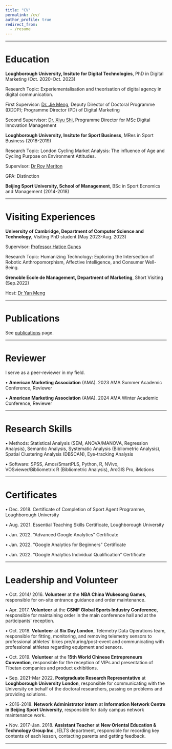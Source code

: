 ```yaml
---
title: "CV"
permalink: /cv/
author_profile: true
redirect_from:
  - /resume
---
```


***

# Education

**Loughborough University, Insitute for Digital Technologies**, PhD in Digital Marketing (Oct. 2020-Oct. 2023) 

Research Topic: Experiementalisation and theorisation of digital agency in digital communication.

First Supervisor: <a href="https://www.lborolondon.ac.uk/about/staff/dr-jie-meng/">Dr. Jie Meng</a>, Deputy Director of Doctoral Programme (DDDP); Programme Director (PD) of Digital Marketing

Second Supervisor: <a href= "https://www.lborolondon.ac.uk/about/staff/xiyu-shi/">Dr. Xiyu Shi</a>, Programme Director for MSc Digital Innovation Management


**Loughborough University, Insitute for Sport Business**, MRes in Sport Business (2018-2019) 

Research Topic: London Cycling Market Analysis: The influence of Age and Cycling Purpose on Environment Attitudes.

Supervisor: <a href="https://www.lborolondon.ac.uk/about/staff/dr-roy-meriton/">Dr Roy Meriton</a>

GPA: Distinction


**Beijing Sport University, School of Management**, BSc in Sport Ecnomics and Management (2014-2018)  


***



# Visiting Experiences

**University of Cambridge, Department of Computer Science and Technology**, Visiting PhD student (May 2023-Aug. 2023)

Supervisor: <a href="https://www.cst.cam.ac.uk/people/hg410">Professor Hatice Gunes</a>

Research Topic: Humanizing Technology: Exploring the Intersection of Robotic Anthropomorphism, Affective Intelligence, and Consumer Well-Being.



**Grenoble Ecole de Management, Department of Marketing**, Short Visiting (Sep.2022)

Host: <a href="https://en.grenoble-em.com/directory/yan-meng">Dr Yan Meng</a>

***

# Publications

See [publications](/publications/) page.

***

# Reviewer
I serve as a peer-reviewer in my field.

• **American Marketing Association** (AMA). 2023 AMA Summer Academic Conference, Reviewer

• **American Marketing Association** (AMA). 2024 AMA Winter Academic Conference, Reviewer

***
# Research Skills 
•	Methods: Statistical Analysis (SEM, ANOVA/MANOVA, Regression Analysis), Semantic Analysis, Systematic Analysis (Bibliometric Analysis), Spatial Clustering Analysis (DBSCAN), Eye-tracking Analysis

•	Software: SPSS, Amos/SmartPLS, Python, R, NVivo, VOSviewer/Bibliometrix R (Bibliometric Analysis), ArcGIS Pro, iMotions


***
# Certificates
•	Dec. 2018. Certificate of Completion of Sport Agent Programme, Loughborough University

•	Aug. 2021. Essential Teaching Skills Certificate, Loughborough University 

•	Jan. 2022. “Advanced Google Analytics” Certificate

•	Jan. 2022. “Google Analytics for Beginners” Certificate

•	Jan. 2022. “Google Analytics Individual Qualification” Certificate


***

# Leadership and Volunteer

•	Oct. 2014/ 2016. **Volunteer** at the **NBA China Wukesong Games**, responsible for on-site entrance guidance and order maintenance.

•	Apr. 2017. **Volunteer** at the **CSMF Global Sports Industry Conference**, responsible for maintaining order in the main conference hall and at the participants' reception.

•	Oct. 2018. **Volunteer** at **Six Day London**, Telemetry Data Operations team, responsible for fitting, monitoring, and removing telemetry sensors to professional athletes’ bikes pre/during/post-event and communicating with professional athletes regarding equipment and sensors.

•	Oct. 2019. **Volunteer** at the **15th World Chinese Entrepreneurs Convention**, responsible for the reception of VIPs and presentation of Tibetan companies and product exhibitions.

•	Sep. 2021-Mar 2022. **Postgraduate Research Representative** at **Loughborough University London**, responsible for communicating with the University on behalf of the doctoral researchers, passing on problems and providing solutions.

•	2016-2018. **Network Administrator intern** at **Information Network Centre in Beijing Sport University**, responsible for daily campus network maintenance work.

•	Nov. 2017-Jan. 2018. **Assistant Teacher** at **New Oriental Education & Technology Group Inc**., IELTS department, responsible for recording key contents of each lesson, contacting parents and getting feedback.

***



